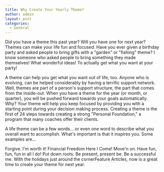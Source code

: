 ```yaml
---
title: Why Create Your Yearly Theme?
author: admin
layout: post
categories:
  - General
---
```

Did you have a theme this past year? Will you have one for next year? Themes can make your life fun and focused. Have you ever given a birthday party and asked people to bring gifts with a
"garden" or "fishing" theme? I know someone who asked people to bring something they made themselves! What wonderful ideas! To actually get what you want at your party!

A theme can help you get what you want out of life, too. Anyone who is evolving, can be helped considerably by having a terrific support network. Well, themes are part of a person's support
structure, the part that comes from the inside-out. When you have a theme for the year (or month, or quarter), you will be pushed forward towards your goals automatically. Why? Your theme
will help you keep focused by providing you with a starting point during your decision making process. Creating a theme is the first of 24 steps towards creating a strong
"Personal Foundation," a program that many coaches offer their clients.

A life theme can be a few words... or even one word to describe what you overall want to accomplish. What's important is that it inspires you. Some examples are...

Forgive.
I'm worth it!
Financial Freedom Here I Come!
Move'n on.
Have fun, fun, fun in all I do!
Put down roots.
Be present, present be.
Be a successful me.
With the holidays just around the cornerFeature Articles, now is a great time to create your theme for next year.
